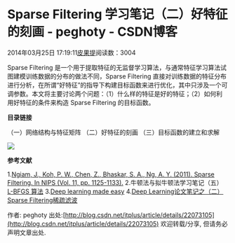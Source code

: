 
# Sparse Filtering 学习笔记（二）好特征的刻画 - peghoty - CSDN博客


2014年03月25日 17:19:11[皮果提](https://me.csdn.net/peghoty)阅读数：3004



Sparse Filtering 是一个用于提取特征的无监督学习算法，与通常特征学习算法试图建模训练数据的分布的做法不同，Sparse Filtering 直接对训练数据的特征分布进行分析，在所谓“好特征”的指导下构建目标函数来进行优化，其中只涉及一个可调参数。本文将主要讨论两个问题：（1）什么样的特征是好的特征；（2）如何利用好特征的条件来构造 Sparse Filtering 的目标函数。

**目录链接**

（一）网络结构与特征矩阵
（二）好特征的刻画
（三）目标函数的建立和求解

![](https://img-blog.csdn.net/20140325163204234)


**参考文献**

1.[Ngiam, J., Koh, P. W., Chen, Z., Bhaskar, S. A., Ng, A. Y. (2011). Sparse Filtering.
 In NIPS (Vol. 11, pp. 1125-1133).](http://ai.stanford.edu/~ang/papers/nips11-SparseFiltering.pdf)
2.牛顿法与拟牛顿法学习笔记（五）[L-BFGS
 算法](http://blog.csdn.net/itplus/article/details/21897715)
3.[Deep
 learning made easy](http://fastml.com/deep-learning-made-easy/)
4.[Deep
 Learning论文笔记之（二）Sparse Filtering稀疏滤波](http://blog.csdn.net/zouxy09/article/details/9982859)

作者: peghoty
出处:[http://blog.csdn.net/itplus/article/details/22073105](http://blog.csdn.net/itplus/article/details/22073105)
欢迎转载/分享, 但请务必声明文章出处.


